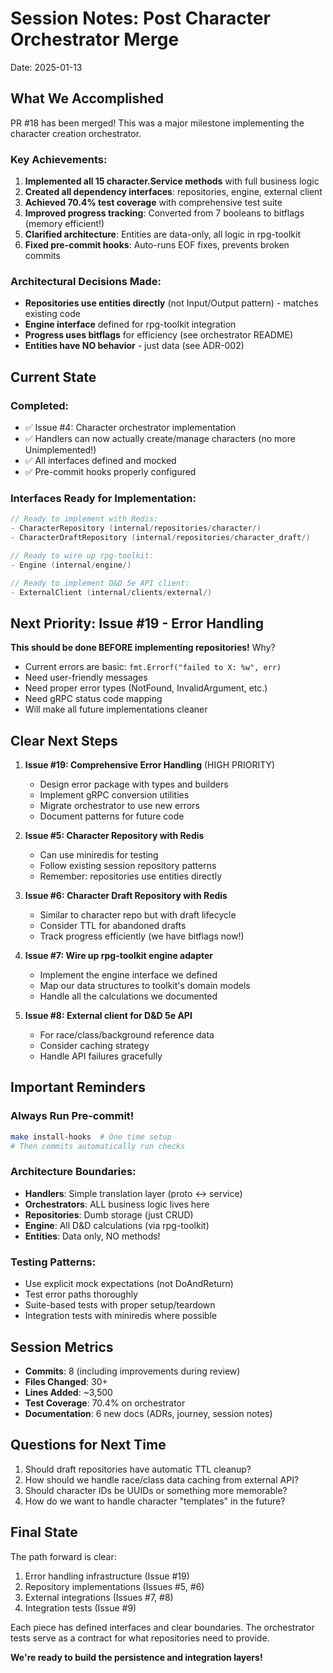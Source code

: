 # Session Notes: Post Character Orchestrator Merge

Date: 2025-01-13

## What We Accomplished

PR #18 has been merged! This was a major milestone implementing the character creation orchestrator.

### Key Achievements:
1. **Implemented all 15 character.Service methods** with full business logic
2. **Created all dependency interfaces**: repositories, engine, external client
3. **Achieved 70.4% test coverage** with comprehensive test suite
4. **Improved progress tracking**: Converted from 7 booleans to bitflags (memory efficient!)
5. **Clarified architecture**: Entities are data-only, all logic in rpg-toolkit
6. **Fixed pre-commit hooks**: Auto-runs EOF fixes, prevents broken commits

### Architectural Decisions Made:
- **Repositories use entities directly** (not Input/Output pattern) - matches existing code
- **Engine interface** defined for rpg-toolkit integration
- **Progress uses bitflags** for efficiency (see orchestrator README)
- **Entities have NO behavior** - just data (see ADR-002)

## Current State

### Completed:
- ✅ Issue #4: Character orchestrator implementation
- ✅ Handlers can now actually create/manage characters (no more Unimplemented!)
- ✅ All interfaces defined and mocked
- ✅ Pre-commit hooks properly configured

### Interfaces Ready for Implementation:
```go
// Ready to implement with Redis:
- CharacterRepository (internal/repositories/character/)
- CharacterDraftRepository (internal/repositories/character_draft/)

// Ready to wire up rpg-toolkit:
- Engine (internal/engine/)

// Ready to implement D&D 5e API client:
- ExternalClient (internal/clients/external/)
```

## Next Priority: Issue #19 - Error Handling

**This should be done BEFORE implementing repositories!** Why?
- Current errors are basic: `fmt.Errorf("failed to X: %w", err)`
- Need user-friendly messages
- Need proper error types (NotFound, InvalidArgument, etc.)
- Need gRPC status code mapping
- Will make all future implementations cleaner

## Clear Next Steps

1. **Issue #19: Comprehensive Error Handling** (HIGH PRIORITY)
   - Design error package with types and builders
   - Implement gRPC conversion utilities
   - Migrate orchestrator to use new errors
   - Document patterns for future code

2. **Issue #5: Character Repository with Redis**
   - Can use miniredis for testing
   - Follow existing session repository patterns
   - Remember: repositories use entities directly

3. **Issue #6: Character Draft Repository with Redis**
   - Similar to character repo but with draft lifecycle
   - Consider TTL for abandoned drafts
   - Track progress efficiently (we have bitflags now!)

4. **Issue #7: Wire up rpg-toolkit engine adapter**
   - Implement the engine interface we defined
   - Map our data structures to toolkit's domain models
   - Handle all the calculations we documented

5. **Issue #8: External client for D&D 5e API**
   - For race/class/background reference data
   - Consider caching strategy
   - Handle API failures gracefully

## Important Reminders

### Always Run Pre-commit!
```bash
make install-hooks  # One time setup
# Then commits automatically run checks
```

### Architecture Boundaries:
- **Handlers**: Simple translation layer (proto ↔ service)
- **Orchestrators**: ALL business logic lives here
- **Repositories**: Dumb storage (just CRUD)
- **Engine**: All D&D calculations (via rpg-toolkit)
- **Entities**: Data only, NO methods!

### Testing Patterns:
- Use explicit mock expectations (not DoAndReturn)
- Test error paths thoroughly
- Suite-based tests with proper setup/teardown
- Integration tests with miniredis where possible

## Session Metrics

- **Commits**: 8 (including improvements during review)
- **Files Changed**: 30+
- **Lines Added**: ~3,500
- **Test Coverage**: 70.4% on orchestrator
- **Documentation**: 6 new docs (ADRs, journey, session notes)

## Questions for Next Time

1. Should draft repositories have automatic TTL cleanup?
2. How should we handle race/class data caching from external API?
3. Should character IDs be UUIDs or something more memorable?
4. How do we want to handle character "templates" in the future?

## Final State

The path forward is clear:
1. Error handling infrastructure (Issue #19)
2. Repository implementations (Issues #5, #6)
3. External integrations (Issues #7, #8)
4. Integration tests (Issue #9)

Each piece has defined interfaces and clear boundaries. The orchestrator tests serve as a contract for what repositories need to provide.

**We're ready to build the persistence and integration layers!**
